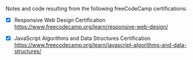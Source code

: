Notes and code resulting from the following freeCodeCamp certifications:

- [x] Responsive Web Design Certification https://www.freecodecamp.org/learn/responsive-web-design/

- [x] JavaScript Algorithms and Data Structures Certification https://www.freecodecamp.org/learn/javascript-algorithms-and-data-structures/
